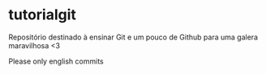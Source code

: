 # tutorialgit
Repositório destinado à ensinar Git e um pouco de Github para uma galera maravilhosa &lt;3

Please only english commits
